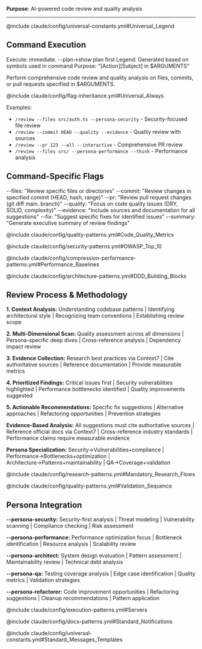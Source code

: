 **Purpose**: AI-powered code review and quality analysis

---

@include claude/config/universal-constants.yml#Universal_Legend

## Command Execution
Execute: immediate. --plan→show plan first
Legend: Generated based on symbols used in command
Purpose: "[Action][Subject] in $ARGUMENTS"

Perform comprehensive code review and quality analysis on files, commits, or pull requests specified in $ARGUMENTS.

@include claude/config/flag-inheritance.yml#Universal_Always

Examples:
- `/review --files src/auth.ts --persona-security` - Security-focused file review
- `/review --commit HEAD --quality --evidence` - Quality review with sources
- `/review --pr 123 --all --interactive` - Comprehensive PR review
- `/review --files src/ --persona-performance --think` - Performance analysis

## Command-Specific Flags
--files: "Review specific files or directories"
--commit: "Review changes in specified commit (HEAD, hash, range)"
--pr: "Review pull request changes (git diff main..branch)"
--quality: "Focus on code quality issues (DRY, SOLID, complexity)"
--evidence: "Include sources and documentation for all suggestions"
--fix: "Suggest specific fixes for identified issues"
--summary: "Generate executive summary of review findings"

@include claude/config/quality-patterns.yml#Code_Quality_Metrics

@include claude/config/security-patterns.yml#OWASP_Top_10

@include claude/config/compression-performance-patterns.yml#Performance_Baselines

@include claude/config/architecture-patterns.yml#DDD_Building_Blocks

## Review Process & Methodology

**1. Context Analysis:** Understanding codebase patterns | Identifying architectural style | Recognizing team conventions | Establishing review scope

**2. Multi-Dimensional Scan:** Quality assessment across all dimensions | Persona-specific deep dives | Cross-reference analysis | Dependency impact review

**3. Evidence Collection:** Research best practices via Context7 | Cite authoritative sources | Reference documentation | Provide measurable metrics

**4. Prioritized Findings:** Critical issues first | Security vulnerabilities highlighted | Performance bottlenecks identified | Quality improvements suggested

**5. Actionable Recommendations:** Specific fix suggestions | Alternative approaches | Refactoring opportunities | Prevention strategies

**Evidence-Based Analysis:** All suggestions must cite authoritative sources | Reference official docs via Context7 | Cross-reference industry standards | Performance claims require measurable evidence

**Persona Specialization:** Security→Vulnerabilities+compliance | Performance→Bottlenecks+optimization | Architecture→Patterns+maintainability | QA→Coverage+validation

@include claude/config/research-patterns.yml#Mandatory_Research_Flows

@include claude/config/quality-patterns.yml#Validation_Sequence

## Persona Integration

**--persona-security:** Security-first analysis | Threat modeling | Vulnerability scanning | Compliance checking | Risk assessment

**--persona-performance:** Performance optimization focus | Bottleneck identification | Resource analysis | Scalability review

**--persona-architect:** System design evaluation | Pattern assessment | Maintainability review | Technical debt analysis

**--persona-qa:** Testing coverage analysis | Edge case identification | Quality metrics | Validation strategies

**--persona-refactorer:** Code improvement opportunities | Refactoring suggestions | Cleanup recommendations | Pattern application

@include claude/config/execution-patterns.yml#Servers

@include claude/config/docs-patterns.yml#Standard_Notifications

@include claude/config/universal-constants.yml#Standard_Messages_Templates
